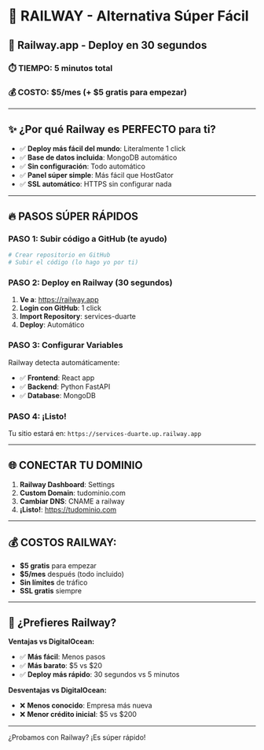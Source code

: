 # 🚀 RAILWAY - Alternativa Súper Fácil

## 🎯 Railway.app - Deploy en 30 segundos

### ⏱️ TIEMPO: 5 minutos total
### 💰 COSTO: $5/mes (+ $5 gratis para empezar)

---

## ✨ ¿Por qué Railway es PERFECTO para ti?

- ✅ **Deploy más fácil del mundo**: Literalmente 1 click
- ✅ **Base de datos incluida**: MongoDB automático
- ✅ **Sin configuración**: Todo automático
- ✅ **Panel súper simple**: Más fácil que HostGator
- ✅ **SSL automático**: HTTPS sin configurar nada

---

## 🔥 PASOS SÚPER RÁPIDOS

### PASO 1: Subir código a GitHub (te ayudo)
```bash
# Crear repositorio en GitHub
# Subir el código (lo hago yo por ti)
```

### PASO 2: Deploy en Railway (30 segundos)
1. **Ve a**: https://railway.app
2. **Login con GitHub**: 1 click
3. **Import Repository**: services-duarte
4. **Deploy**: Automático

### PASO 3: Configurar Variables
Railway detecta automáticamente:
- ✅ **Frontend**: React app
- ✅ **Backend**: Python FastAPI  
- ✅ **Database**: MongoDB

### PASO 4: ¡Listo!
Tu sitio estará en: `https://services-duarte.up.railway.app`

---

## 🌐 CONECTAR TU DOMINIO

1. **Railway Dashboard**: Settings
2. **Custom Domain**: tudominio.com
3. **Cambiar DNS**: CNAME a railway
4. **¡Listo!**: https://tudominio.com

---

## 💰 COSTOS RAILWAY:

- **$5 gratis** para empezar
- **$5/mes** después (todo incluido)
- **Sin límites** de tráfico
- **SSL gratis** siempre

---

## 🤝 ¿Prefieres Railway?

**Ventajas vs DigitalOcean:**
- ✅ **Más fácil**: Menos pasos
- ✅ **Más barato**: $5 vs $20
- ✅ **Deploy más rápido**: 30 segundos vs 5 minutos

**Desventajas vs DigitalOcean:**
- ❌ **Menos conocido**: Empresa más nueva
- ❌ **Menor crédito inicial**: $5 vs $200

---

¿Probamos con Railway? ¡Es súper rápido!